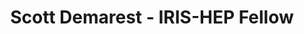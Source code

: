 ---
layout: fellow
pagetype: fellow
shortname: ScottDemarest
permalink: /fellows/ScottDemarest.html
fellow-name: Scott Demarest
title: Scott Demarest - IRIS-HEP Fellow
active: False
dates:
  start: 2022-06-01
  end: 2022-08-10
photo: /assets/images/team/fellows-2022/Scott-Demarest.jpg
institution: Florida Institute of Technology
e-mail: sdemarest2019@my.fit.edu
project_title: Enable Dask interopability with xrootd-accessible storage systems
project_goal: >
    Develop an implementation of fsspec, a popular data storage API, that enables it to work with the xrootd accessible storage systems common in HEP. The implementation will enable Dask, and other data analysis Python packages that use fsspec, to work seamlessly with xrootd. The final product will be a middleware software package containing the implmenation itself along with docs, tests and examples.
mentors:
  - Nick Smith (FNAL)
  - Jim Pivarski (Princeton)

proposal: /assets/pdf/fellows-2022/fellows-2022/013-proposal-Scott-Demarest.pdf
presentations:
- title: Enable Dask interopability with xrootd-accessible storage systems
  date: 2022-09-28
  url: https://indico.cern.ch/event/1195272/contributions/5064316/attachments/2518072/4329501/Scott_Demarest_Final_Fellows_Presentation.pdf
  meeting: IRIS-HEP Fellows Presentations 2022
  meetingurl: https://indico.cern.ch/event/1195272/
  recordingurl: https://youtu.be/01mHSh-gnXs
  focus-area: as
current_status: >

github-username: ScottDemarest
linkedin-profile: https://www.linkedin.com/in/scott-demarest
---